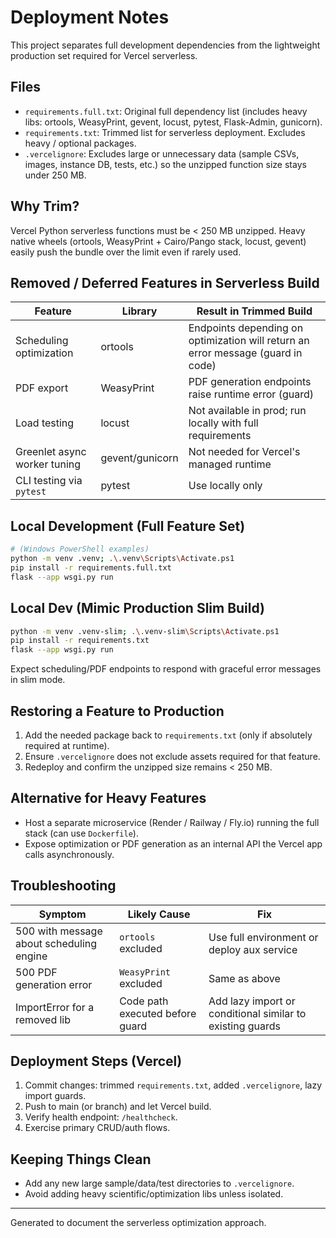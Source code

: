 # Deployment Notes

This project separates full development dependencies from the lightweight production set required for Vercel serverless.

## Files
- `requirements.full.txt`: Original full dependency list (includes heavy libs: ortools, WeasyPrint, gevent, locust, pytest, Flask-Admin, gunicorn).
- `requirements.txt`: Trimmed list for serverless deployment. Excludes heavy / optional packages.
- `.vercelignore`: Excludes large or unnecessary data (sample CSVs, images, instance DB, tests, etc.) so the unzipped function size stays under 250 MB.

## Why Trim?
Vercel Python serverless functions must be < 250 MB unzipped. Heavy native wheels (ortools, WeasyPrint + Cairo/Pango stack, locust, gevent) easily push the bundle over the limit even if rarely used.

## Removed / Deferred Features in Serverless Build
| Feature | Library | Result in Trimmed Build |
|---------|---------|-------------------------|
| Scheduling optimization | ortools | Endpoints depending on optimization will return an error message (guard in code) |
| PDF export | WeasyPrint | PDF generation endpoints raise runtime error (guard) |
| Load testing | locust | Not available in prod; run locally with full requirements |
| Greenlet async worker tuning | gevent/gunicorn | Not needed for Vercel's managed runtime |
| CLI testing via `pytest` | pytest | Use locally only |

## Local Development (Full Feature Set)
```bash
# (Windows PowerShell examples)
python -m venv .venv; .\.venv\Scripts\Activate.ps1
pip install -r requirements.full.txt
flask --app wsgi.py run
```

## Local Dev (Mimic Production Slim Build)
```bash
python -m venv .venv-slim; .\.venv-slim\Scripts\Activate.ps1
pip install -r requirements.txt
flask --app wsgi.py run
```
Expect scheduling/PDF endpoints to respond with graceful error messages in slim mode.

## Restoring a Feature to Production
1. Add the needed package back to `requirements.txt` (only if absolutely required at runtime).
2. Ensure `.vercelignore` does not exclude assets required for that feature.
3. Redeploy and confirm the unzipped size remains < 250 MB.

## Alternative for Heavy Features
- Host a separate microservice (Render / Railway / Fly.io) running the full stack (can use `Dockerfile`).
- Expose optimization or PDF generation as an internal API the Vercel app calls asynchronously.

## Troubleshooting
| Symptom | Likely Cause | Fix |
|---------|--------------|-----|
| 500 with message about scheduling engine | `ortools` excluded | Use full environment or deploy aux service |
| 500 PDF generation error | `WeasyPrint` excluded | Same as above |
| ImportError for a removed lib | Code path executed before guard | Add lazy import or conditional similar to existing guards |

## Deployment Steps (Vercel)
1. Commit changes: trimmed `requirements.txt`, added `.vercelignore`, lazy import guards.
2. Push to main (or branch) and let Vercel build.
3. Verify health endpoint: `/healthcheck`.
4. Exercise primary CRUD/auth flows.

## Keeping Things Clean
- Add any new large sample/data/test directories to `.vercelignore`.
- Avoid adding heavy scientific/optimization libs unless isolated.

---
Generated to document the serverless optimization approach.
